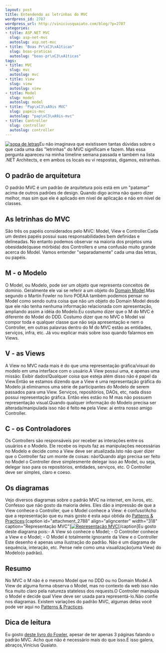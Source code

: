 ```yaml
--- 
layout: post
title: Entendendo as letrinhas do MVC
wordpress_id: 2787
wordpress_url: http://viniciusquaiato.com/blog/?p=2787
categories: 
- title: ASP.NET MVC
  slug: asp-net-mvc
  autoslug: asp.net-mvc
- title: "Boas Pr\xC3\xA1ticas"
  slug: boas-praticas
  autoslug: "boas-pr\xC3\xA1ticas"
tags: 
- title: MVC
  slug: mvc
  autoslug: mvc
- title: View
  slug: view
  autoslug: view
- title: Model
  slug: model
  autoslug: model
- title: "Pap\xC3\xA9is MVC"
  slug: papeis-mvc
  autoslug: "pap\xC3\xA9is-mvc"
- title: Controller
  slug: controller
  autoslug: controller
---
```

[![](http://viniciusquaiato.com/images_posts/sopa-de-letras-150x150.jpg "sopa de letras")](http://viniciusquaiato.com/images_posts/sopa-de-letras.jpg)Eu não imaginava que existissem tantas dúvidas sobre o que cada uma das "letrinhas" do MVC significam e fazem. Mas essa pergunta apareceu na minha timeline semana passada e também na lista .NET Architects, e em ambos os locais eu vi respostas, digamos, estranhas.

## O padrão de arquitetura
O padrão MVC é um padrão de arquitetura pois está em um "patamar" acima de outros padrões de design. Quando digo acima não quero dizer melhor, mas sim que ele é aplicado em nível de aplicação e não em nível de classes.

## As letrinhas do MVC
São três os papéis considerados pelo MVC: Model, View e Controller.Cada um destes papéis possui suas responsabilidades bem definidas e delineadas. No entanto podemos observar na maioria dos projetos uma obesidade(quase mórbida) dos Controllers e uma confusão muito grande acerca do Model. Vamos entender "separadamente" cada uma das letras, ou papéis.

## M - o Modelo
O Model, ou Modelo, pode ser um objeto que representa conceitos de domínio. Geralmente ele vai se referir a um objeto do [Domain Model](http://en.wikipedia.org/wiki/Domain_model).Mas segundo o Martin Fowler no livro POEAA também podemos pensar no Model como sendo outra coisa que não um objeto do Domain Model desde que ele não tenha nenhuma informação relacionada com apresentação, ampliando assim a idéia do Modelo.Eu costumo dizer que o M do MVC é diferente do Model do DDD. Costumo dizer que no MVC o Model vai compor toda e qualquer classe que não seja apresentação e nem o Controller, em outras palavras dentro do M do MVC estão as entidades, serviços, infra, etc. Já vou explicar mais sobre isso quando falarmos em Views.

## V - as Views
A View no MVC nada mais é do que uma representação gráfica/visual do modelo em uma interface com o usuário.A View possui uma, e apenas uma missão: Exibir dados!Qualquer coisa que esteja além disso não é papel da View.Então se estamos dizendo que a View é uma representação gráfica do Modelo já eliminamos uma série de participantes do Modelo de serem passados para uma View. Serviços, repositórios, DAOs, etc, nada disso possui representação gráfica. Então eles estão no M mas não possuem representação visual.Quando qualquer informação do Modelo precisa ser alterada/manipulada isso não é feito <del datetime="2011-01-12T12:43:37+00:00">na</del> pela View: aí entra nosso amigo Controller.

## C - os Controladores
Os Controllers são responsáveis por receber as interações entre os usuários e o Modelo. Ele recebe os inputs faz as manipulações necessárias no Modelo e decide como a View deve ser atualizada.Isto não quer dizer que o Controller faz um monte de coisas: não!Quando algo precisa ser feito no Model o Controller deve simplesmente delegar isso ao Model, ou seja, delegar isso para os repositórios, entidades, serviços, etc. O Controller deve ser simples, claro e coeso. 

## Os diagramas
Vejo diversos diagramas sobre o padrão MVC na internet, em livros, etc. Confesso que não gosto da maioria deles. Eles dão a impressão de que a View conhece o Controller, que o Model conhece a View: é confuso!Acho que a representação que eu mais gosto é esta aqui obtida do [Patterns & Practices](http://msdn.microsoft.com/en-us/library/ff649643.aspx):[caption id="attachment_2788" align="aligncenter" width="318" caption="Representação MVC"][![Representação MVC](http://viniciusquaiato.com/images_posts/Diagrama.gif "Representação MVC")](http://viniciusquaiato.com/images_posts/Diagrama.gif)[/caption]Eu gosto deste diagrama pois:- A View só conhece o Model;
    - O Controller conhece a View e o Model;
    - O Model é totalmente ignorante da View e o Controller
Este desenho é apenas uma ilustração do padrão. Não é um diagrama de sequência, interação, etc. Pense nele como uma visualização(uma View) do Modelo(o padrão).

## Resumo
No MVC o M não é o mesmo Model que no DDD ou no Domain Model.A View de alguma forma observa o Model, mas no contexto da web isso não fica muito claro pela natureza stateless dos requests.O Controller manipula o Model e decide qual View deve ser usada para representá-lo.Não confie nos diagramas. Existem variações do padrão MVC, algumas delas você pode ver aqui no [Patterns & Practices](http://msdn.microsoft.com/en-us/library/ff649643.aspx).

## Dica de leitura
Eu gosto [deste livro do Fowler](http://www.amazon.com/Patterns-Enterprise-Application-Architecture-Martin/dp/0321127420), apesar de ter apenas 3 páginas falando o padrão MVC. Acho que não é necessário mais do que isso.É isso galera, abraços,Vinicius Quaiato.
